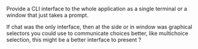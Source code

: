 Provide a CLI interface to the whole application as a single terminal or a window that just takes a prompt.

If chat was the only interface, then at the side or in window was graphical selectors you could use to communicate choices better, like multichoice selection, this might be a better interface to present ?
